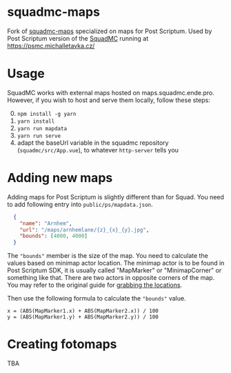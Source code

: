 # squadmc-maps
Fork of [squadmc-maps](https://github.com/Endebert/squadmc-maps) specialized on maps for Post Scriptum. Used by Post Scriptum version of the [SquadMC](https://github.com/Endebert/squadmc) running at https://psmc.michalletavka.cz/

# Usage

SquadMC works with external maps hosted on maps.squadmc.ende.pro. However, if you wish to host and serve them locally, follow these steps:

 0. `npm install -g yarn`
 1. `yarn install`
 2. `yarn run mapdata`
 3. `yarn run serve`
 4. adapt the baseUrl variable in the squadmc repository (`squadmc/src/App.vue`), to whatever `http-server` tells you
 
# Adding new maps

Adding maps for Post Scriptum is slightly different than for Squad. You need to add following entry into `public/ps/mapdata.json`.

```json
  {
    "name": "Arnhem",
    "url": "/maps/arnhemlane/{z}_{x}_{y}.jpg",
    "bounds": [4000, 4000]
  }
```

The `"bounds"` member is the size of the map. You need to calculate the values based on minimap actor location.
The minimap actor is to be found in Post Scriptum SDK, it is usually called "MapMarker" or "MinimapCorner" or something like that.
There are two actors in opposite corners of the map. You may refer to the original guide for [grabbing the locations](https://github.com/Endebert/squadmc-maps/wiki/How-to-add-new-maps-to-SquadMC#get-minimap-corners-usually-entities-already-exist).

Then use the following formula to calculate the `"bounds"` value.

```
x = (ABS(MapMarker1.x) + ABS(MapMarker2.x)) / 100
y = (ABS(MapMarker1.y) + ABS(MapMarker2.y)) / 100
```

# Creating fotomaps

TBA